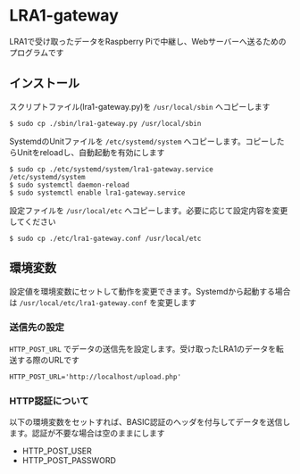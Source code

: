# LRA1-gateway
LRA1で受け取ったデータをRaspberry Piで中継し、Webサーバーへ送るためのプログラムです

## インストール

スクリプトファイル(lra1-gateway.py)を `/usr/local/sbin` へコピーします

```shell
$ sudo cp ./sbin/lra1-gateway.py /usr/local/sbin
```

SystemdのUnitファイルを `/etc/systemd/system` へコピーします。コピーしたらUnitをreloadし、自動起動を有効にします

```shell
$ sudo cp ./etc/systemd/system/lra1-gateway.service /etc/systemd/system
$ sudo systemctl daemon-reload
$ sudo systemctl enable lra1-gateway.service
```

設定ファイルを `/usr/local/etc` へコピーします。必要に応じて設定内容を変更してください

```shell
$ sudo cp ./etc/lra1-gateway.conf /usr/local/etc
```

## 環境変数

設定値を環境変数にセットして動作を変更できます。Systemdから起動する場合は `/usr/local/etc/lra1-gateway.conf` を変更します

### 送信先の設定

`HTTP_POST_URL` でデータの送信先を設定します。受け取ったLRA1のデータを転送する際のURLです

```例:
HTTP_POST_URL='http://localhost/upload.php'
```

### HTTP認証について

以下の環境変数をセットすれば、BASIC認証のヘッダを付与してデータを送信します。認証が不要な場合は空のままにします

* HTTP_POST_USER
* HTTP_POST_PASSWORD
